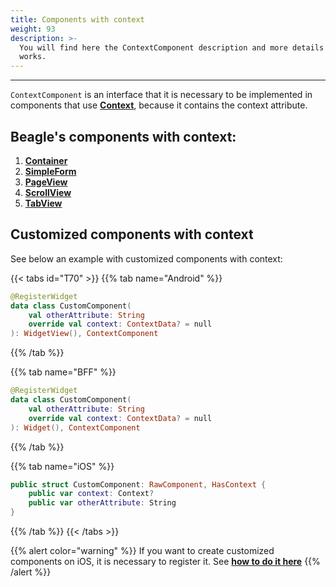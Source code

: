 ```yaml
---
title: Components with context
weight: 93
description: >-
  You will find here the ContextComponent description and more details on how it
  works.
---
```


---

`ContextComponent` is an interface that it is necessary to be implemented in components that use [**Context**](../../../../../../../../../api/context/), because it contains the context attribute.

## Beagle's components with context:

1. [**Container**](../../../../../../../../api/components/layout/container)
2. [**SimpleForm**](../../../../../../../api/components/form/simple-form)
3. [**PageView**](../../../../../../api/components/layout/pageview)
4. [**ScrollView**](../../../../../api/components/layout/scrollview)
5. [**TabView**](../../../../api/components/ui/tabview)

## Customized components with context  

See below an example with customized components with context: 

{{< tabs id="T70" >}}
{{% tab name="Android" %}}
```kotlin
@RegisterWidget
data class CustomComponent(
    val otherAttribute: String
    override val context: ContextData? = null
): WidgetView(), ContextComponent
```
{{% /tab %}}

{{% tab name="BFF" %}}
```kotlin
@RegisterWidget
data class CustomComponent(
    val otherAttribute: String
    override val context: ContextData? = null
): Widget(), ContextComponent
```
{{% /tab %}}

{{% tab name="iOS" %}}
```swift
public struct CustomComponent: RawComponent, HasContext {
    public var context: Context?
    public var otherAttribute: String
}
```
{{% /tab %}}
{{< /tabs >}}

{{% alert color="warning" %}}
If you want to create customized components on iOS, it is necessary to register it. See [**how to do it here**](../../customization/beagle-for-android/custom-widgets/)
{{% /alert %}}
